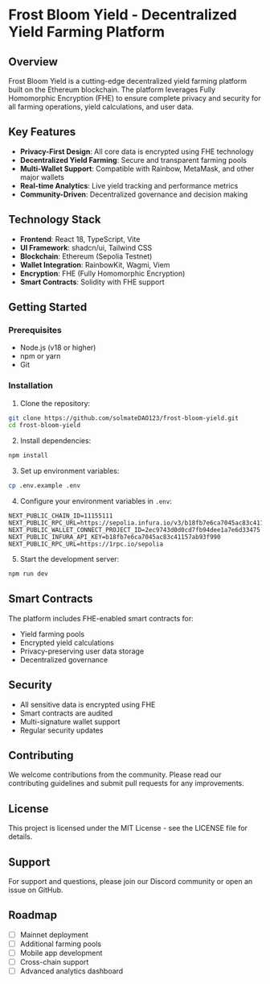# Frost Bloom Yield - Decentralized Yield Farming Platform

## Overview

Frost Bloom Yield is a cutting-edge decentralized yield farming platform built on the Ethereum blockchain. The platform leverages Fully Homomorphic Encryption (FHE) to ensure complete privacy and security for all farming operations, yield calculations, and user data.

## Key Features

- **Privacy-First Design**: All core data is encrypted using FHE technology
- **Decentralized Yield Farming**: Secure and transparent farming pools
- **Multi-Wallet Support**: Compatible with Rainbow, MetaMask, and other major wallets
- **Real-time Analytics**: Live yield tracking and performance metrics
- **Community-Driven**: Decentralized governance and decision making

## Technology Stack

- **Frontend**: React 18, TypeScript, Vite
- **UI Framework**: shadcn/ui, Tailwind CSS
- **Blockchain**: Ethereum (Sepolia Testnet)
- **Wallet Integration**: RainbowKit, Wagmi, Viem
- **Encryption**: FHE (Fully Homomorphic Encryption)
- **Smart Contracts**: Solidity with FHE support

## Getting Started

### Prerequisites

- Node.js (v18 or higher)
- npm or yarn
- Git

### Installation

1. Clone the repository:
```bash
git clone https://github.com/solmateDAO123/frost-bloom-yield.git
cd frost-bloom-yield
```

2. Install dependencies:
```bash
npm install
```

3. Set up environment variables:
```bash
cp .env.example .env
```

4. Configure your environment variables in `.env`:
```
NEXT_PUBLIC_CHAIN_ID=11155111
NEXT_PUBLIC_RPC_URL=https://sepolia.infura.io/v3/b18fb7e6ca7045ac83c41157ab93f990
NEXT_PUBLIC_WALLET_CONNECT_PROJECT_ID=2ec9743d0d0cd7fb94dee1a7e6d33475
NEXT_PUBLIC_INFURA_API_KEY=b18fb7e6ca7045ac83c41157ab93f990
NEXT_PUBLIC_RPC_URL=https://1rpc.io/sepolia
```

5. Start the development server:
```bash
npm run dev
```

## Smart Contracts

The platform includes FHE-enabled smart contracts for:
- Yield farming pools
- Encrypted yield calculations
- Privacy-preserving user data storage
- Decentralized governance

## Security

- All sensitive data is encrypted using FHE
- Smart contracts are audited
- Multi-signature wallet support
- Regular security updates

## Contributing

We welcome contributions from the community. Please read our contributing guidelines and submit pull requests for any improvements.

## License

This project is licensed under the MIT License - see the LICENSE file for details.

## Support

For support and questions, please join our Discord community or open an issue on GitHub.

## Roadmap

- [ ] Mainnet deployment
- [ ] Additional farming pools
- [ ] Mobile app development
- [ ] Cross-chain support
- [ ] Advanced analytics dashboard